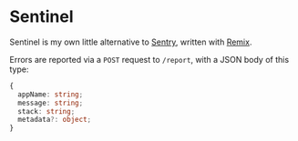 # Sentinel

Sentinel is my own little alternative to [Sentry](https://sentry.io), written with [Remix](https://remix.run).

Errors are reported via a `POST` request to `/report`, with a JSON body of this type:

```typescript
{
  appName: string;
  message: string;
  stack: string;
  metadata?: object;
}
```
